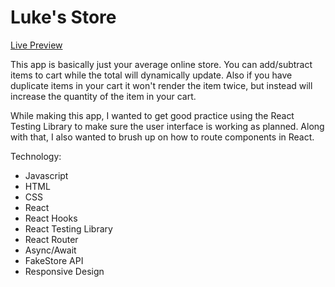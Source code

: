 # Luke's Store

[Live Preview](https://luhook04.github.io/lukes-store/)

This app is basically just your average online store. You can add/subtract items to cart while the total will dynamically update. Also if you have duplicate items in your cart it won't render the item twice, but instead will increase the quantity of the item in your cart. 

While making this app, I wanted to get good practice using the React Testing Library to make sure the user interface is working as planned. Along with that, I also wanted to brush up on how to route components in React. 

Technology:
- Javascript
- HTML
- CSS
- React
- React Hooks
- React Testing Library
- React Router
- Async/Await
- FakeStore API
- Responsive Design
